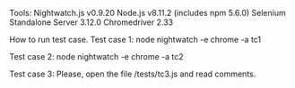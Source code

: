 Tools:
Nightwatch.js v0.9.20
Node.js v8.11.2 (includes npm 5.6.0)
Selenium Standalone Server 3.12.0
Chromedriver 2.33

How to run test case.
Test case 1:
node nightwatch -e chrome -a tc1

Test case 2:
node nightwatch -e chrome -a tc2

Test case 3:
Please, open the file /tests/tc3.js and read comments.
